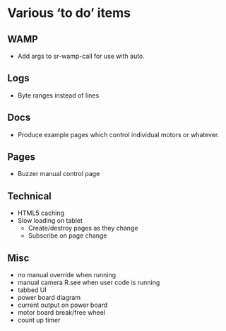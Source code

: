 # Various ‘to do’ items

## WAMP

 - Add args to sr-wamp-call for use with auto.

## Logs

 - Byte ranges instead of lines

## Docs

 - Produce example pages which control individual motors or whatever.

## Pages

 - Buzzer manual control page

## Technical

 - HTML5 caching
 - Slow loading on tablet
   - Create/destroy pages as they change
   - Subscribe on page change

## Misc

 - no manual override when running
 - manual camera R.see when user code is running
 - tabbed UI
 - power board diagram
 - current output on power board
 - motor board break/free wheel
 - count up timer
